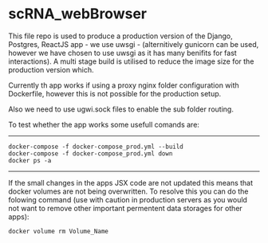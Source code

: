 # scRNA_webBrowser
This file repo is used to produce a production version of the Django, Postgres, ReactJS app - we use uwsgi - (alternitively gunicorn can be used, however we have chosen to use uwsgi as it has many benifits for fast interactions). A multi stage build is utilised to reduce the image size for the production version which. 

Currently th app works if using a proxy nginx folder configuration with Dockerfile, however this is not possible for the production setup.

Also we need to use ugwi.sock files to enable the sub folder routing.

To test whether the app works some usefull comands are:
***
    docker-compose -f docker-compose_prod.yml --build
    docker-compose -f docker-compose_prod.yml down
    docker ps -a
***

If the small changes in the apps JSX code are not updated this means that docker volumes are not being overwritten. To resolve this you can do the folowing command (use with caution in production servers as you would not want to remove other important permentent data storages for other apps):

    docker volume rm Volume_Name
